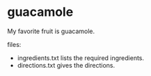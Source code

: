 # guacamole
My favorite fruit is guacamole.

files:
- ingredients.txt lists the required ingredients.
- directions.txt gives the directions.
